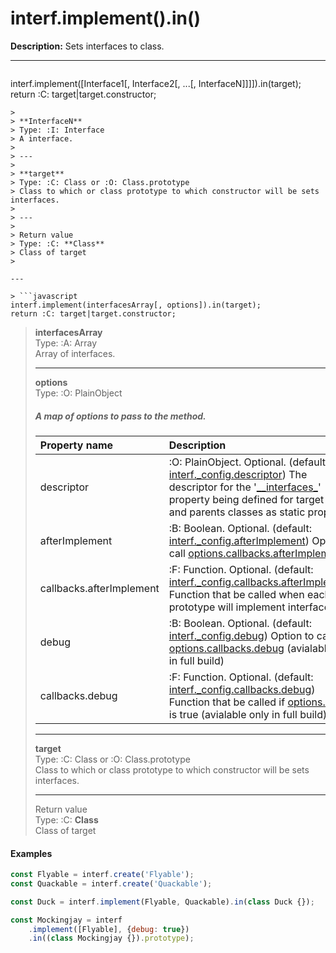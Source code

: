 # interf.implement\(\).in\(\)

**Description:** Sets interfaces to class.

---
> ```javascript
interf.implement([Interface1[, Interface2[, ...[, InterfaceN]]]]).in(target);
return :C: target|target.constructor;
```
> 
> **InterfaceN**  
> Type: :I: Interface  
> A interface.
>
> ---
>
> **target**  
> Type: :C: Class or :O: Class.prototype  
> Class to which or class prototype to which constructor will be sets interfaces.
> 
> ---
> 
> Return value  
> Type: :C: **Class**  
> Class of target  
> 

---

> ```javascript
interf.implement(interfacesArray[, options]).in(target);
return :C: target|target.constructor;
```
> 
> **interfacesArray**  
> Type: :A: Array  
> Array of interfaces.
>
> ---
>
> **options**  
> Type: :O: PlainObject  
> ##### A map of options to pass to the method.
> 
> | Property name | Description |
> | :--- | :--- |
> | descriptor | :O: PlainObject. Optional. (default: [interf._config.descriptor](configure.md)) The descriptor for the '[\_\_interfaces\_](interfaces_.md)' property being defined for target class and parents classes as static property |
> | afterImplement | :B: Boolean. Optional. (default: [interf._config.afterImplement](configure.md)) Option to call [options.callbacks.afterImplement](configure.md)|
> | callbacks.afterImplement | :F: Function. Optional. (default: [interf._config.callbacks.afterImplement](configure.md)) Function that be called when each prototype will implement interfaces |
> | debug | :B: Boolean. Optional. (default: [interf._config.debug](configure.md)) Option to call [options.callbacks.debug](configure.md) (avialable only in full build) |
> | callbacks.debug | :F: Function. Optional. (default: [interf._config.callbacks.debug](configure.md)) Function that be called if [options.debug](configure.md) is true (avialable only in full build)|
>
> ---
>
> **target**  
> Type: :C: Class or :O: Class.prototype  
> Class to which or class prototype to which constructor will be sets interfaces.
> 
> ---
> 
> Return value  
> Type: :C: **Class**  
> Class of target  

#### Examples

```javascript
const Flyable = interf.create('Flyable');
const Quackable = interf.create('Quackable');

const Duck = interf.implement(Flyable, Quackable).in(class Duck {});

const Mockingjay = interf
    .implement([Flyable], {debug: true})
    .in((class Mockingjay {}).prototype);
```



